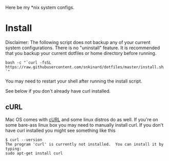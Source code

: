 Here be my *nix system configs. 

#

# Install

Disclaimer: The following script does not backup any of your current system configurations. There is no "uninstall" feature. It is recommended that you backup your current dotfiles or home directory before running.

```
bash -c "`curl -fsSL https://raw.githubusercontent.com/snkinard/dotfiles/master/install.sh `"
```

You may need to restart your shell after running the install script.

See below if you don't already have curl installed.

## cURL

Mac OS comes with [cURL](https://en.wikipedia.org/wiki/CURL) and some linux distros do as well. If you're on some bare-ass linux box you may need to manually install curl. If you don't have curl installed you might see something like this

```
$ curl --version
The program 'curl' is currently not installed.  You can install it by typing:
sudo apt-get install curl
```
